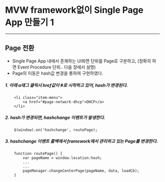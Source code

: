# MVW framework없이 Single Page App 만들기 1

***

## Page 전환

 - Single Page App 내에서 존재하는 UI화면 단위를 Page로 구분하고, (정확히 하면 Event Procedure 단위.. 다음 장에서 설명) 
 - Page의 이동은 hash값 변경을 통하여 구현하였다.

##### 1. 아래 a태그 클릭시 href값이 #로 시작하고 있어, hash가 변경된다. 
 
        <li class="item-menu">
            <a href="#page-network-dhcp">DHCP</a>
        </li>
    
##### 2. hash가 변경되면, hashchange 이벤트가 발생한다.
 
        $(window).on('hashchange', routePage);
    
##### 3. hashchange 이벤트 콜백에서 framework에서 관리하고 있는 Page를 변경한다.
 
        function routePage() {
            var pageName = window.location.hash;
            ...
            ...
            pageManager.changeCenterPage(pageName, data, loadCb);
        }